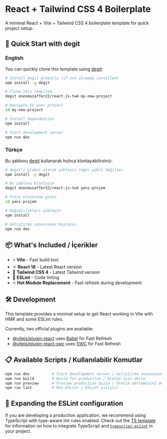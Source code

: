 # React + Tailwind CSS 4 Boilerplate

A minimal React + Vite + Tailwind CSS 4 boilerplate template for quick project setup.

## 🚀 Quick Start with degit

### English

You can quickly clone this template using [degit](https://github.com/Rich-Harris/degit):

```bash
# Install degit globally (if not already installed)
npm install -g degit

# Clone this template
degit enesmuzaffer22/react-js-tw4 my-new-project

# Navigate to your project
cd my-new-project

# Install dependencies
npm install

# Start development server
npm run dev
```

### Türkçe

Bu şablonu [degit](https://github.com/Rich-Harris/degit) kullanarak hızlıca klonlayabilirsiniz:

```bash
# degit'i global olarak yükleyin (eğer yüklü değilse)
npm install -g degit

# Bu şablonu klonlayın
degit enesmuzaffer22/react-js-tw4 yeni-projem

# Proje klasörüne gidin
cd yeni-projem

# Bağımlılıkları yükleyin
npm install

# Geliştirme sunucusunu başlatın
npm run dev
```

## 📦 What's Included / İçerikler

- ⚡ **Vite** - Fast build tool
- ⚛️ **React 18** - Latest React version
- 🎨 **Tailwind CSS 4** - Latest Tailwind version
- 📝 **ESLint** - Code linting
- 🔥 **Hot Module Replacement** - Fast refresh during development

## 🛠️ Development

This template provides a minimal setup to get React working in Vite with HMR and some ESLint rules.

Currently, two official plugins are available:

- [@vitejs/plugin-react](https://github.com/vitejs/vite-plugin-react/blob/main/packages/plugin-react) uses [Babel](https://babeljs.io/) for Fast Refresh
- [@vitejs/plugin-react-swc](https://github.com/vitejs/vite-plugin-react/blob/main/packages/plugin-react-swc) uses [SWC](https://swc.rs/) for Fast Refresh

## 📋 Available Scripts / Kullanılabilir Komutlar

```bash
npm run dev          # Start development server / Geliştirme sunucusunu başlat
npm run build        # Build for production / Üretim için derle
npm run preview      # Preview production build / Üretim derlemesini önizle
npm run lint         # Run ESLint / ESLint çalıştır
```

## 🔧 Expanding the ESLint configuration

If you are developing a production application, we recommend using TypeScript with type-aware lint rules enabled. Check out the [TS template](https://github.com/vitejs/vite/tree/main/packages/create-vite/template-react-ts) for information on how to integrate TypeScript and [`typescript-eslint`](https://typescript-eslint.io) in your project.
